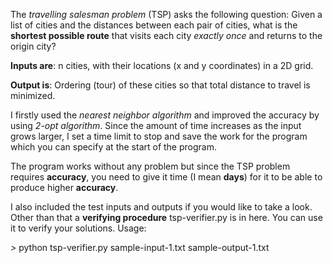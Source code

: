 The *travelling salesman problem* (TSP) asks the following question: Given a list of cities and the distances between each pair of cities, what is the **shortest possible route** that visits each city *exactly once* and returns to the origin city?

**Inputs are**: n cities, with their locations (x and y coordinates) in a 2D grid.

**Output is**: Ordering (tour) of these cities so that total distance to travel is minimized.

I firstly used the *nearest neighbor algorithm* and improved the accuracy by using *2-opt algorithm*. Since the amount of time increases as the input grows larger, I set a time limit to stop and save the work for the program which you can specify at the start of the program.

The program works without any problem but since the TSP problem requires **accuracy**, you need to give it time (I mean **days**) for it to be able to produce higher **accuracy**.

I also included the test inputs and outputs if you would like to take a look. Other than that a **verifying procedure** tsp-verifier.py is in here. You can use it to verify your solutions. Usage:

*>* python tsp-verifier.py sample-input-1.txt sample-output-1.txt